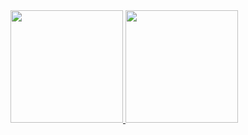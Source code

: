 <div>
  <a href="https://github.com/JoaoHenriquelm">
  <img height="180em" src="https://github-readme-stats.vercel.app/api?username=JoaoHenriquelms&show_icons=true&theme=tokyonight&include_all_commits=true&count_private=true"/>
  <img height="180em" src="https://github-readme-stats.vercel.app/api/top-langs/?username=JoaoHenriquelms&layout=compact&langs_count=6&theme=tokyonight"/>
</div>
